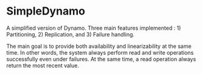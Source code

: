 # SimpleDynamo

A simplified version of Dynamo. 
Three main features implemented : 1) Partitioning, 2) Replication, and 3) Failure handling. 

The main goal is to provide both availability and linearizability at the same time. 
In other words, the system always perform read and write operations successfully even under failures. 
At the same time, a read operation always return the most recent value.
